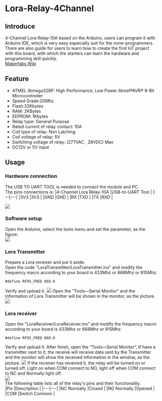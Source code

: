  Lora-Relay-4Channel
 ==
Introduce
-
4-Channel Lora Relay-10A based on the Arduino, users can program it with Arduino IDE, which is very easy especially suit for the none-programmers. There are also guide for users to learn how to create the first IoT project with this board, with which the starters can learn the hardware and programming skill quickly. <br>
[Makerfabs Wiki](https://makerfabs.com/wiki/index.php?title=Main_Page) <br>

Feature
-
* ATMEL Atmega328P: High Performance, Low Power Atmel®AVR® 8-Bit Microcontroller
* Speed Grade:20Mhz
* Flash:32Kbytes
* RAM: 2KBytes
* EEPROM: 1Kbytes
* Relay type: General Purpose 
* Rated current of relay contact: 10A
* Coil type of relay: Non Latching
* Coil voltage of relay: 5V
* Switching voltage of relay: (277VAC , 28VDC) Max
* DC12V or 5V input

Usage
-
 ### Hardware connection
The USB TO UART TOOL is needed to connect the module and PC. <br>
The pins connections is: 
|4-Channel Lora Relay-10A |USB-to-UART Tool |
|---|---|
|3V3 |3V3 |
|GND |GND |
|RX |TXD |
|TX |RXD |

![](https://github.com/Makerfabs/Lora-Relay-4Channel/blob/master/md_pic/4-Channel%20Lora%20Relay-10A_3.jpg)

 ### Software setup
Open the Arduino, select the tools menu and set the parameter, as the figure:<br>
![](https://github.com/Makerfabs/Lora-Relay-4Channel/blob/master/md_pic/4-Channel%20Lora%20Relay-10A_4.png)

 ### Lora Transmitter
Prepare a Lora receiver and put it aside.<br>
Open the code "LoraTransmitter/LoraTransmitter.ino" and modify the frequency macro according to your board is 433Mhz or 868Mhz or 915Mhz. <br>
```
#define RF95_FREQ 868.0  
```
Verify and upload it. 
![](https://github.com/Makerfabs/Lora-Relay-4Channel/blob/master/md_pic/4-Channel%20Lora%20Relay-10A_8.png)
Open the “Tools—Serial Monitor” and the information of Lora Transmitter will be shown in the monitor, as the picture. 
![](https://github.com/Makerfabs/Lora-Relay-4Channel/blob/master/md_pic/4-Channel%20Lora%20Relay-10A_5.png)

 ### Lora receiver
Open the "LoraReceiver/LoraReceiver.ino" and modify the frequency macro according to your board is 433Mhz or 868Mhz or 915Mhz. 
```
#define RF95_FREQ 868.0 
```
Verify and upload it. After finish, open the “Tools—Serial Monitor”, If have a transmitter next to it, the receive will receive data sent by the Transmitter and the monitor will show the received information in the window, as the picture.
![](https://github.com/Makerfabs/Lora-Relay-4Channel/blob/master/md_pic/4-Channel%20Lora%20Relay-10A_6.png)
If the receiver has received it, the relay will be turned on or turned off. Light on when COM connect to NO, light off when COM connect to NC and Normally light off.<br>
![](https://github.com/Makerfabs/Lora-Relay-4Channel/blob/master/md_pic/4-Channel%20Lora%20Relay-10A_7.gif) <br>
The following table lists all of the relay's pins and their functionality.<br>
|Pin	|Description | 
|---|---|
|NC	Normally |Closed | 
|NO	Normally |Opened | 
|COM	|Switch Common | 





